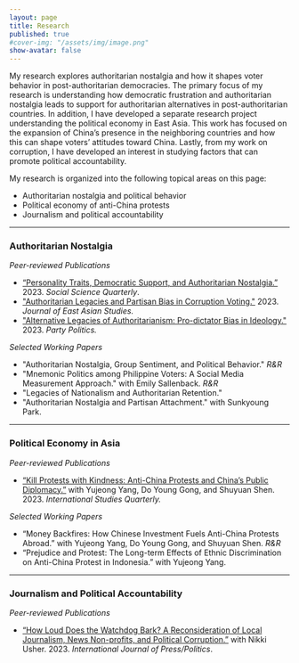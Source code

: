 ```yaml
---
layout: page
title: Research
published: true
#cover-img: "/assets/img/image.png"
show-avatar: false
---
```


My research explores authoritarian nostalgia and how it shapes voter behavior in post-authoritarian democracies. 
The primary focus of my research is understanding how democratic frustration and authoritarian nostalgia leads to support for authoritarian alternatives in post-authoritarian countries. In addition, I have developed a separate research project understanding the political economy in East Asia. This work has focused on the expansion of China’s presence in the neighboring countries and how this can shape voters’ attitudes toward China. Lastly, from my work on corruption, I have developed an interest in studying factors that can promote political accountability. 

My research is organized into the following topical areas on this page: 
- Authoritarian nostalgia and political behavior
- Political economy of anti-China protests
- Journalism and political accountability

_____________________________


### Authoritarian Nostalgia
_Peer-reviewed Publications_
- [“Personality Traits, Democratic Support, and Authoritarian Nostalgia.”](https://doi.org/10.1111/ssqu.13286) 2023. *Social Science Quarterly*. 
- ["Authoritarian Legacies and Partisan Bias in Corruption Voting."](https://doi.org/10.1017/jea.2023.5) 2023. *Journal of East Asian Studies.*
- ["Alternative Legacies of Authoritarianism: Pro-dictator Bias in Ideology."](https://doi.org/10.1177/13540688221083559) 2023. *Party Politics.*

_Selected Working Papers_
- "Authoritarian Nostalgia, Group Sentiment, and Political Behavior." _R&R_
- "Mnemonic Politics among Philippine Voters: A Social Media Measurement Approach." with Emily Sallenback. _R&R_
- "Legacies of Nationalism and Authoritarian Retention."
- "Authoritarian Nostalgia and Partisan Attachment." with Sunkyoung Park.

-------------------------------

### Political Economy in Asia
_Peer-reviewed Publications_
- [“Kill Protests with Kindness: Anti-China Protests and China’s Public Diplomacy.”](https://doi.org/10.1093/isq/sqad087) with Yujeong Yang, Do Young Gong, and Shuyuan Shen. 2023. *International Studies Quarterly.*

_Selected Working Papers_
- “Money Backfires: How Chinese Investment Fuels Anti-China Protests Abroad.” with Yujeong Yang, Do Young Gong, and Shuyuan Shen. _R&R_
- “Prejudice and Protest: The Long-term Effects of Ethnic Discrimination on Anti-China Protest in Indonesia.” with Yujeong Yang.
  
-------------------------------


### Journalism and Political Accountability
_Peer-reviewed Publications_
- [“How Loud Does the Watchdog Bark? A Reconsideration of Local Journalism, News Non-profits, and Political Corruption.”](https://doi.org/10.1177/19401612231186939) with Nikki Usher. 2023. *International Journal of Press/Politics*.
